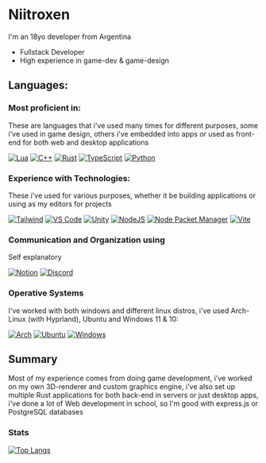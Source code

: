 # Niitroxen

I'm an 18yo developer from Argentina

- Fullstack Developer
- High experience in game-dev & game-design

## Languages:

### Most proficient in: 
These are languages that i've used many times for different purposes, some i've used in game design, others i've embedded into apps or used as front-end for both web and desktop applications

[![Lua](https://skillicons.dev/icons?i=lua&theme=dark)](https://skillicons.dev)
[![C++](https://skillicons.dev/icons?i=cpp&theme=dark)](https://skillicons.dev)
[![Rust](https://skillicons.dev/icons?i=rust&theme=dark)](https://skillicons.dev)
[![TypeScript](https://skillicons.dev/icons?i=ts&theme=dark)](https://skillicons.dev)
[![Python](https://skillicons.dev/icons?i=py&theme=dark)](https://skillicons.dev)


### Experience with Technologies:
These i've used for various purposes, whether it be building applications or using as my editors for projects

[![Tailwind](https://skillicons.dev/icons?i=tailwind&theme=dark)](https://skillicons.dev)
[![VS Code](https://skillicons.dev/icons?i=vscode&theme=dark)](https://skillicons.dev)
[![Unity](https://skillicons.dev/icons?i=unity&theme=dark)](https://skillicons.dev)
[![NodeJS](https://skillicons.dev/icons?i=nodejs&theme=dark)](https://skillicons.dev)
[![Node Packet Manager](https://skillicons.dev/icons?i=npm&theme=dark)](https://skillicons.dev)
[![Vite](https://skillicons.dev/icons?i=vite&theme=dark)](https://skillicons.dev)


### Communication and Organization using
Self explanatory

[![Notion](https://skillicons.dev/icons?i=notion&theme=dark)](https://skillicons.dev)
[![Discord](https://skillicons.dev/icons?i=discord&theme=dark)](https://skillicons.dev)

### Operative Systems
I've worked with both windows and different linux distros, i've used Arch-Linux (with Hyprland), Ubuntu and Windows 11 & 10:

[![Arch](https://skillicons.dev/icons?i=arch&theme=dark)](https://skillicons.dev)
[![Ubuntu](https://skillicons.dev/icons?i=ubuntu&theme=dark)](https://skillicons.dev)
[![Windows](https://skillicons.dev/icons?i=windows&theme=dark)](https://skillicons.dev)

## Summary
Most of my experience comes from doing game development, i've worked on my own 3D-renderer and custom graphics engine, i've also set up multiple Rust applications for both back-end in servers or just desktop apps,
i've done a lot of Web development in school, so I'm good with express.js or PostgreSQL databases

### Stats
[![Top Langs](https://github-readme-stats-git-masterrstaa-rickstaa.vercel.app/api/top-langs/?username=niitroxendioxide)](https://github.com/niitroxendioxide/github-readme-stats)

